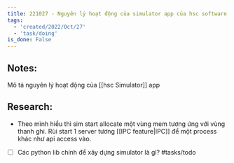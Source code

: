 ```yaml
---
title: 221027 - Nguyên lý hoạt động của simulator app của hsc software
tags:
  - 'created/2022/Oct/27'
  - 'task/doing'
is_done: False
---
```

## Notes:
Mô tả nguyên lý hoạt động của [[hsc Simulator]] app

## Research:
- Theo mình hiểu thì sim start allocate một vùng mem tương ứng với vùng thanh ghi. Rùi start 1 server tương [[IPC feature|IPC]] để một process khác như api access vào.
- [ ] Các python lib chính để xây dựng simulator là gì? #tasks/todo 